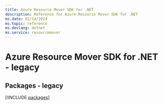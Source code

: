 ```yaml
---
title: Azure Resource Mover SDK for .NET
description: Reference for Azure Resource Mover SDK for .NET
ms.date: 02/14/2024
ms.topic: reference
ms.devlang: dotnet
ms.service: resourcemover
---
```

# Azure Resource Mover SDK for .NET - legacy
## Packages - legacy
[!INCLUDE [packages](resource-mover-index.md)]